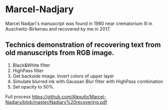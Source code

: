 # Marcel-Nadjary
Marcel Nadjari's manuscript was found in 1980 near crematorium III in Auschwitz-Birkenau and recovered by me in 2017.

## Technics demonstration of recovering text from old manuscripts from RGB image.

1. Black&White filter
3. HighPass filter
2. Get backside image. Invert colors of upper layer
3. Simulate blurred ink with Gaussan Blur filter with HighPass combination
4. Set opacity to 50%.


Full process 
https://github.com/Alexufo/Marcel-Nadjary/blob/master/Nadjary%20recovering.pdf
